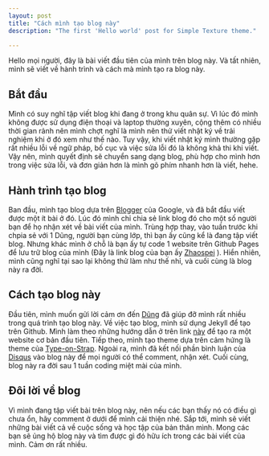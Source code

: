 ```yaml
---
layout: post
title: "Cách mình tạo blog này"
description: "The first 'Hello world' post for Simple Texture theme."

---
```


Hello mọi người, đây là bài viết đầu tiên của mình trên blog này. Và tất nhiên, mình sẽ viết về hành trình và cách mà mình tạo ra blog này. 

## Bắt đầu
Mình có suy nghĩ tập viết blog khi đang ở trong khu quân sự. Vì lúc đó mình không được sử dụng điện thoại và laptop thường xuyên, cộng thêm có nhiều thời gian rảnh nên mình chợt nghĩ là mình nên thử viết nhật ký về trải nghiệm khi ở đó xem như thế nào. Tuy vậy, khi viết nhật ký mình thường gặp rất nhiều lỗi về ngữ pháp, bố cục và việc sửa lỗi đó là không khả thi khi viết. Vậy nên, mình quyết định sẽ chuyển sang dạng blog, phù hợp cho mình hơn trong việc sửa lỗi, và đơn giản hơn là mình gõ phím nhanh hơn là viết, hehe. 

## Hành trình tạo blog
Ban đầu, mình tạo blog dựa trên [Blogger](https://www.blogger.com) của Google, và đã bắt đầu viết được một ít bài ở đó. Lúc đó mình chỉ chia sẻ link blog đó cho một số người bạn để họ nhận xét về bài viết của mình. Trùng hợp thay, vào tuần trước khi chpia sẻ với 1 Dũng, người bạn cùng lớp, thì bạn ấy cũng kể là đang tập viết blog. Nhưng khác mình ở chỗ là bạn ấy tự code 1 website trên Github Pages để lưu trữ blog của mình (Đây là link blog của bạn ấy [Zhaospei](https://zhaospei.github.io) ). Hiển nhiên, mình cũng nghĩ tại sao lại không thử làm như thế nhỉ, và cuối cùng là blog này ra đời.

## Cách tạo blog này
Đầu tiên, mình muốn gửi lời cảm ơn đến [Dũng](https://github.com/zhaospei) đã giúp đỡ mình rất nhiều trong quá trình tạo blog này. 
Về việc tạo blog, mình sử dụng Jekyll để tạo trên Github. Mình làm theo những hướng dẫn ở trên link [này](https://docs.github.com/en/pages/setting-up-a-github-pages-site-with-jekyll) để tạo ra một website cơ bản đầu tiên. Tiếp theo, mình tạo theme dựa trên cảm hứng là theme của [Type-on-Strap](https://sylhare.github.io/Type-on-Strap/). Ngoài ra, mình đã kết nối phần bình luận của [Disqus](https://disqus.com) vào blog này để mọi người có thể comment, nhận xét. Cuối cùng, blog này ra đời sau 1 tuần coding miệt mài của mình.


## Đôi lời về blog 
Vì mình đang tập viết bài trên blog này, nên nếu các bạn thấy nó có điều gì chưa ổn, hãy comment ở dưới để mình cải thiện nhé. Sắp tới, mình sẽ viết những bài viết cả về cuộc sống và học tập của bản thân mình. Mong các bạn sẽ ủng hộ blog này và tìm được gì đó hữu ích trong các bài viết của mình. Cảm ơn rất nhiều.
